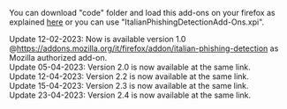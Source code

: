 You can download "code" folder and load this add-ons on your firefox as explained <a href="https://developer.mozilla.org/en-US/docs/Mozilla/Add-ons/WebExtensions/Your_first_WebExtension#installing">here</a> or you can use "ItalianPhishingDetectionAdd-Ons.xpi".

Update 12-02-2023: Now is available version 1.0 @<a href="https://addons.mozilla.org/it/firefox/addon/italian-phishing-detection/?utm_source=addons.mozilla.org&utm_medium=referral&utm_content=search">https://addons.mozilla.org/it/firefox/addon/italian-phishing-detection</a> as Mozilla authorized add-on.</br>
Update 05-04-2023: Version 2.0 is now available at the same link.</br>
Update 12-04-2023: Version 2.2 is now available at the same link.</br>
Update 15-04-2023: Version 2.3 is now available at the same link.</br>
Update 23-04-2023: Version 2.4 is now available at the same link.</br>
